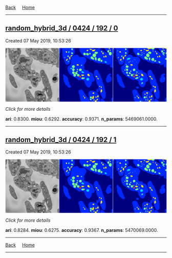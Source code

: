 
[Back](..)&nbsp;&nbsp;&nbsp;&nbsp;&nbsp;[Home](https://leapmanlab.github.io/snapshots)

---

<div class="summary"><a href="0"><h2>random_hybrid_3d / 0424 / 192 / 0</h2></a><p>Created 07 May 2019, 10:53:26
</p><a href="0"><img src="0/media/summary.png" align="center"></a><p>
<i>Click for more details</i>
</p></div>

**ari**: 0.8300. **miou**: 0.6292. **accuracy**: 0.9371. **n_params**: 5469061.0000. 

---

<div class="summary"><a href="1"><h2>random_hybrid_3d / 0424 / 192 / 1</h2></a><p>Created 07 May 2019, 10:53:26
</p><a href="1"><img src="1/media/summary.png" align="center"></a><p>
<i>Click for more details</i>
</p></div>

**ari**: 0.8284. **miou**: 0.6275. **accuracy**: 0.9367. **n_params**: 5470069.0000. 

---

[Back](..)&nbsp;&nbsp;&nbsp;&nbsp;&nbsp;[Home](https://leapmanlab.github.io/snapshots)

---